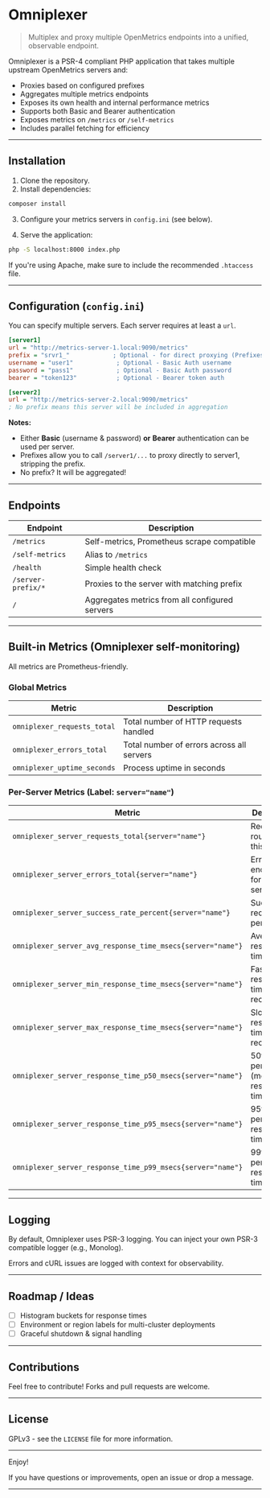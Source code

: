 # Omniplexer

> Multiplex and proxy multiple OpenMetrics endpoints into a unified, observable endpoint.

Omniplexer is a PSR-4 compliant PHP application that takes multiple upstream OpenMetrics servers and:
- Proxies based on configured prefixes
- Aggregates multiple metrics endpoints
- Exposes its own health and internal performance metrics
- Supports both Basic and Bearer authentication
- Exposes metrics on `/metrics` or `/self-metrics`
- Includes parallel fetching for efficiency

---

## Installation

1. Clone the repository.
2. Install dependencies:

```bash
composer install
```

3. Configure your metrics servers in `config.ini` (see below).

4. Serve the application:

```bash
php -S localhost:8000 index.php
```

If you're using Apache, make sure to include the recommended `.htaccess` file.

---

## Configuration (`config.ini`)

You can specify multiple servers. Each server requires at least a `url`.

```ini
[server1]
url = "http://metrics-server-1.local:9090/metrics"
prefix = "srvr1_"            ; Optional - for direct proxying (Prefixes metrics with this string)
username = "user1"            ; Optional - Basic Auth username
password = "pass1"            ; Optional - Basic Auth password
bearer = "token123"           ; Optional - Bearer token auth

[server2]
url = "http://metrics-server-2.local:9090/metrics"
; No prefix means this server will be included in aggregation
```

**Notes:**
- Either **Basic** (username & password) **or** **Bearer** authentication can be used per server.
- Prefixes allow you to call `/server1/...` to proxy directly to server1, stripping the prefix.
- No prefix? It will be aggregated!

---

## Endpoints

| Endpoint           | Description                                   |
|-------------------|------------------------------------------------|
| `/metrics`        | Self-metrics, Prometheus scrape compatible     |
| `/self-metrics`   | Alias to `/metrics`                            |
| `/health`         | Simple health check                            |
| `/server-prefix/*`| Proxies to the server with matching prefix     |
| `/`               | Aggregates metrics from all configured servers |

---

## Built-in Metrics (Omniplexer self-monitoring)

All metrics are Prometheus-friendly.

### Global Metrics

| Metric | Description |
|--------|-------------|
| `omniplexer_requests_total` | Total number of HTTP requests handled |
| `omniplexer_errors_total` | Total number of errors across all servers |
| `omniplexer_uptime_seconds` | Process uptime in seconds |

### Per-Server Metrics (Label: `server="name"`)

| Metric | Description |
|--------|-------------|
| `omniplexer_server_requests_total{server="name"}` | Requests routed to this server |
| `omniplexer_server_errors_total{server="name"}` | Errors encountered for this server |
| `omniplexer_server_success_rate_percent{server="name"}` | Successful requests percentage |
| `omniplexer_server_avg_response_time_msecs{server="name"}` | Average response time in ms |
| `omniplexer_server_min_response_time_msecs{server="name"}` | Fastest response time recorded |
| `omniplexer_server_max_response_time_msecs{server="name"}` | Slowest response time recorded |
| `omniplexer_server_response_time_p50_msecs{server="name"}` | 50th percentile (median) response time |
| `omniplexer_server_response_time_p95_msecs{server="name"}` | 95th percentile response time |
| `omniplexer_server_response_time_p99_msecs{server="name"}` | 99th percentile response time |

---

## Logging

By default, Omniplexer uses PSR-3 logging. You can inject your own PSR-3 compatible logger (e.g., Monolog).

Errors and cURL issues are logged with context for observability.

---

## Roadmap / Ideas 

- [ ] Histogram buckets for response times
- [ ] Environment or region labels for multi-cluster deployments
- [ ] Graceful shutdown & signal handling

---

## Contributions

Feel free to contribute! Forks and pull requests are welcome.

---

## License

GPLv3 - see the `LICENSE` file for more information.

---

Enjoy!

If you have questions or improvements, open an issue or drop a message.

---

